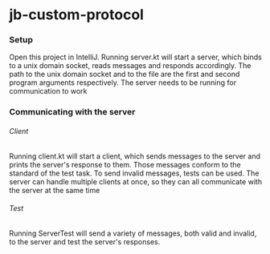 # jb-custom-protocol

### Setup
Open this project in IntelliJ.
Running server.kt will start a server, which binds to a unix domain socket, reads messages and responds accordingly.
The path to the unix domain socket and to the file are the first and second program arguments respectively.
The server needs to be running for communication to work

### Communicating with the server
###### Client
Running client.kt will start a client, which sends messages to the server and prints the server's response to them.
Those messages conform to the standard of the test task. To send invalid messages, tests can be used.
The server can handle multiple clients at once, so they can all communicate with the server at the same time
###### Test
Running ServerTest will send a variety of messages, both valid and invalid, to the server and test the server's responses.
